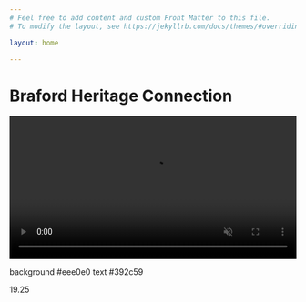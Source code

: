 ```yaml
---
# Feel free to add content and custom Front Matter to this file.
# To modify the layout, see https://jekyllrb.com/docs/themes/#overriding-theme-defaults

layout: home

---
```


# Braford Heritage Connection
<video autoplay muted="TRUE" width="100%" src="images/bhc-animated.mp4">Animated BHC Logo</video>

background #eee0e0
text #392c59

19.25


